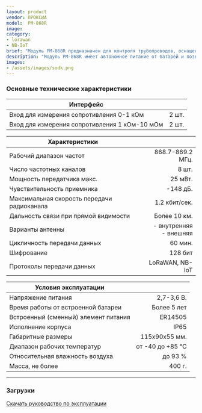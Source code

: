 ```yaml
---
layout: product
vendor: ПРОКСИА
model:  РМ-868R
image:
category:
- lorawan
- NB-IoT
brief: "Модуль РМ-868R предназначен для контроля трубопроводов, оснащенных системой оперативного дистанционного контроля (ОДК)."
description: "Модуль РМ-868R имеет автономное питание от батарей и позволяет определить обрыв сигнальных проводников, намокание изоляции или замыкание сигнального провода с трубой и передать эту информацию на сервер. Модуль может быть выполнен в исполнении LoRaWAN или NB-IoT."
images: 
- /assets/images/sodk.png
---
```


### Основные технические характеристики

|Интерфейс ||
| ------------- |--------------:|
|Вход для измерения сопротивления 0-1 кОм	| 2 шт.|
|Вход для измерения сопротивления 1 кОм-10 мОм	| 2 шт.|

|Характеристики ||
| ------------- |--------------:|
|Рабочий диапазон частот	| 868.7-869.2 МГц.|
|Число частотных каналов	|8 шт.|
|Мощность передатчика макс.	|25 мВт.|
|Чувствительность приемника |	-148 дБ.|
|Максимальная скорость передачи радиоканала |	1.2 кбит/сек.|
|Дальность связи при прямой видимости | Более 10 км. |
|Варианты антенны | - внутренняя  <br /> - внешняя |
|Цикличность передачи данных | 60 мин. |
|Шифрование | 128 бит |
|Протоколы передачи данных | LoRaWAN, NB-IoT |

|Условия эксплуатации||
| ------------- |--------------:|
|Напряжение питания	| 2,7-3,6 В. |
|Время работы от встроенной батареи	| Более 5 лет |
|Встроенный (сменный) элемент питания	| ER14505 |
|Исполнение корпуса | IP65|
|Габаритные размеры |	115х90х55 мм.|
|Диапазон рабочих температур |	от -40 до +85 ℃|
|Относительная влажность воздуха |	до 93 %|
|Масса, не более	|400 г.|

---

### Загрузки

[Скачать руководство по эксплуатации]()
